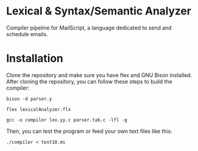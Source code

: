 # Lexical & Syntax/Semantic Analyzer
Compiler pipeline for MailScript, a language dedicated to send and schedule emails.
# Installation
Clone the repository and make sure you have flex and GNU Bison installed.
After cloning the repository, you can follow these steps to build the compiler:

```bison -d parser.y```

```flex lexicalAnalyzer.flx```

```gcc -o compiler lex.yy.c parser.tab.c -lfl -g```

Then, you can test the program or feed your own text files like this:

```./compiler < test10.ms```





